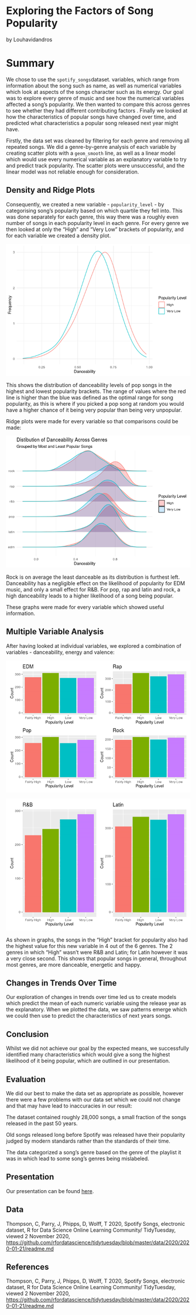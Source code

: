 Exploring the Factors of Song Popularity
================
by Louhavidandros

# Summary

We chose to use the `spotify_songs`dataset. variables, which range from
information about the song such as name, as well as numerical variables
which look at aspects of the songs character such as its energy. Our
goal was to explore every genre of music and see how the numerical
variables affected a song’s popularity. We then wanted to compare this
across genres to see whether they had different contributing factors .
Finally we looked at how the characteristics of popular songs have
changed over time, and predicted what characteristics a popular song
released next year might have.

Firstly, the data set was cleaned by filtering for each genre and
removing all repeated songs. We did a genre-by-genre analysis of each
variable by creating scatter plots with a `geom_smooth` line, as well as
a linear model which would use every numerical variable as an
explanatory variable to try and predict track popularity. The scatter
plots were unsuccessful, and the linear model was not reliable enough
for consideration.

## Density and Ridge Plots

Consequently, we created a new variable - `popularity_level` - by
categorising song’s popularity based on which quartile they fell into.
This was done separately for each genre, this way there was a roughly
even number of songs in each popularity level in each genre. For every
genre we then looked at only the “High” and “Very Low” brackets of
popularity, and for each variable we created a density plot.

![](README_files/figure-gfm/pop-density-example-1.png)<!-- -->

This shows the distribution of danceability levels of pop songs in the
highest and lowest popularity brackets. The range of values where the
red line is higher than the blue was defined as the optimal range for
song popularity, as this is where if you picked a pop song at random you
would have a higher chance of it being very popular than being very
unpopular.

Ridge plots were made for every variable so that comparisons could be
made:

![](README_files/figure-gfm/ridge-plot-1.png)<!-- -->

Rock is on average the least danceable as its distribution is furthest
left. Danceability has a negligible effect on the likelihood of
popularity for EDM music, and only a small effect for R\&B. For pop, rap
and latin and rock, a high danceability leads to a higher likelihood of
a song being popular.

These graphs were made for every variable which showed useful
information.

## Multiple Variable Analysis

After having looked at individual variables, we explored a combination
of variables - danceability, energy and valence:

![](README_files/figure-gfm/pop-multiple-variable-analysis-1-1.png)<!-- -->

![](README_files/figure-gfm/multiple-variable-analysis-2-1.png)<!-- -->

As shown in graphs, the songs in the “High” bracket for popularity also
had the highest value for this new variable in 4 out of the 6 genres.
The 2 genres in which “High” wasn’t were R\&B and Latin; for Latin
however it was a very close second. This shows that popular songs in
general, throughout most genres, are more danceable, energetic and
happy.

## Changes in Trends Over Time

Our exploration of changes in trends over time led us to create models
which predict the mean of each numeric variable using the release year
as the explanatory. When we plotted the data, we saw patterns emerge
which we could then use to predict the characteristics of next years
songs.

## Conclusion

Whilst we did not achieve our goal by the expected means, we
successfully identified many characteristics which would give a song the
highest likelihood of it being popular, which are outlined in our
presentation.

## Evaluation

We did our best to make the data set as appropriate as possible, however
there were a few problems with our data set which we could not change
and that may have lead to inaccuracies in our result:

The dataset contained roughly 28,000 songs, a small fraction of the
songs released in the past 50 years.

Old songs released long before Spotify was released have their
popularity judged by modern standards rather than the standards of their
time.

The data categorized a song’s genre based on the genre of the playlist
it was in which lead to some song’s genres being mislabeled.

## Presentation

Our presentation can be found [here](presentation/presentation.html).

## Data

Thompson, C, Parry, J, Phipps, D, Wolff, T 2020, Spotify Songs,
electronic dataset, R for Data Science Online Learning Community/
TidyTuesday, viewed 2 November 2020,
<https://github.com/rfordatascience/tidytuesday/blob/master/data/2020/2020-01-21/readme.md>

## References

Thompson, C, Parry, J, Phipps, D, Wolff, T 2020, Spotify Songs,
electronic dataset, R for Data Science Online Learning Community/
TidyTuesday, viewed 2 November 2020,
<https://github.com/rfordatascience/tidytuesday/blob/master/data/2020/2020-01-21/readme.md>
